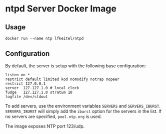 # ntpd Server Docker Image

## Usage

`docker run --name ntp lfkeitel/ntpd`

## Configuration

By default, the server is setup with the following base configuration:

```
listen on *
restrict default limited kod nomodify notrap nopeer
restrict 127.0.0.1
server  127.127.1.0 # local clock
fudge   127.127.1.0 stratum 10
logfile /dev/stdout
```

To add servers, use the environment variables `SERVERS` and `SERVERS_IBURST`. `SERVERS_IBURST` will simply add the `iburst` option for the servers in the list. If no servers are specified, `pool.ntp.org` is used.

The image exposes NTP port 123/udp.